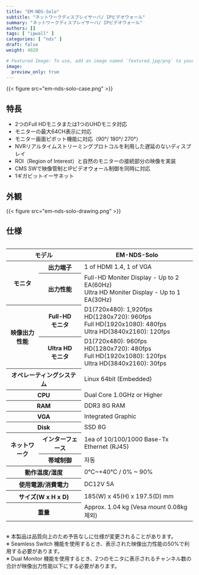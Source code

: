 ```yaml
---
title: "EM-NDS-Solo"
subtitle: "ネットワークディスプレイサーバ/ IPビデオウォール"
summary: "ネットワークディスプレイサーバ/ IPビデオウォール"
authors: []
tags: [ "ipwall" ]
categories: [ "nds" ]
draft: false
weight: 4020

# Featured Image: To use, add an image named `featured.jpg/png` to your page's folder.
image:
  preview_only: true
---
```


<div class="container">
<div class="row justify-content-center">
<div class="col-sm-6">

{{< figure src="em-nds-solo-case.png" >}}

</div>
</div>
</div>

## 特長

- 2つのFull HDモニタまたは1つのUHDモニタ対応
- モニターの最大64CH表示に対応
- モニター画面ピボット機能に対応（90°/ 180°/ 270°）
- NVRリアルタイムストリーミングプロトコルを利用した遅延のないディスプレイ
- ROI（Region of Interest）と自然のモニターの接続部分の映像を実装
- CMS SWで映像管制とIPビデオウォール制御を同時に対応
- 1ギガビットイーサネット

## 外観

{{< figure src="em-nds-solo-drawing.png" >}}

## 仕様

<div style="overflow-x: auto">
<table class="spec">
<thead>
<tr>
<th colspan="2">モデル</th>
<th>EM-NDS-Solo</th>
</tr>
</thead>
<tbody>
<tr>
<th rowspan="2">モニタ</th>
<th>出力端子</th>
<td>1 of HDMI 1.4, 1 of VGA</td>
</tr>
<tr>
<th>出力性能</th>
<td>Full-HD Moniter Display - Up to 2 EA(60Hz)<br>Ultra HD Moniter Display - Up to 1 EA(30Hz)</td>
</tr>
<tr>
<th rowspan="2">映像出力<br>性能</th>
<th>Full-HD<br>モニタ</th>
<td>D1(720x480): 1,920fps<br>
    HD(1280x720): 960fps<br>
    Full HD(1920x1080): 480fps<br>
    Ultra HD(3840x2160): 120fps</td>
</tr>
<tr>
<th>Ultra HD<br>モニタ</th>
<td>D1(720x480): 960fps<br>
    HD(1280x720): 480fps<br>
    Full HD(1920x1080): 120fps<br>
    Ultra HD(3840x2160): 30fps</td>
</tr>
<tr>
<th colspan="2">オペレーティングシステム</th>
<td>Linux 64bit (Embedded)</td>
</tr>
<tr>
<th colspan="2">CPU</th>
<td>Dual Core 1.0GHz or Higher</td>
</tr>
<tr>
<th colspan="2">RAM</th>
<td>DDR3 8G RAM</td>
</tr>
<tr>
<th colspan="2">VGA</th>
<td>Integrated Graphic</td>
</tr>
<tr>
<th colspan="2">Disk</th>
<td>SSD 8G</td>
</tr>
<tr>
<th rowspan="2">ネットワーク</th>
<th>インターフェース</th>
<td>1ea of 10/100/1000 Base-Tx Ethernet (RJ45)</td>
</tr>
<tr>
<th>帯域制御</th>
<td>자동</td>
</tr>
<tr>
<th colspan="2">動作温度/湿度</th>
<td>0℃~+40℃ / 0% ~ 90%</td>
</tr>
<tr>
<th colspan="2">使用電源/消費電力</th>
<td>DC12V 5A</td>
</tr>
<tr>
<th colspan="2">サイズ(W x H x D)</th>
<td>185(W) x 45(H) x 197.5(D) mm</td>
</tr>
<tr>
<th colspan="2">重量</th>
<td>Approx. 1.04 kg (Vesa mount 0.08kg 제외)</td>
</tr>
</tbody>
</table>
</div>

※ 本製品は品質向上のため予告なしに仕様が変更されることがあります。  
※ Seamless Switch 機能を使用するとき、表示された映像出力性能の50%で利用する必要があります。  
※ Dual Monitor 機能を使用するとき、2つのモニタに表示されるチャンネル数の合計が映像出力性能以下にする必要があります。
